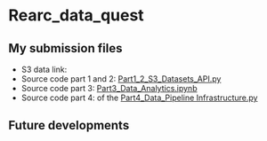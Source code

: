 # Rearc_data_quest

## My submission files
- S3 data link:
- Source code part 1 and 2: [Part1_2_S3_Datasets_API.py](https://github.com/JMOriggi/Rearc_data_quest/main/Part3_Data_Analytics.ipynb)
- Source code part 3: [Part3_Data_Analytics.ipynb](https://github.com/JMOriggi/Rearc_data_quest/main/Part3_Data_Analytics.ipynb) 
- Source code part 4: of the  [Part4_Data_Pipeline Infrastructure.py](https://github.com/JMOriggi/Rearc_data_quest/main/Part3_Data_Analytics.ipynb) 


## Future developments

